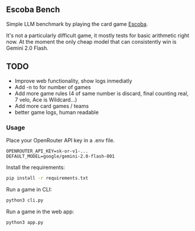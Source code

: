 ## Escoba Bench

Simple LLM benchmark by playing the card game [Escoba](https://en.wikipedia.org/wiki/Escoba).

It's not a particularly difficult game, it mostly tests for basic arithmetic right now.
At the moment the only cheap model that can consistently win is Gemini 2.0 Flash.

## TODO

- Improve web functionality, show logs inmediatly
- Add -n to for number of games
- Add more game rules (4 of same number is discard, final counting real, 7 velo, Ace is Wildcard...)
- Add more card games / teams
- better game logs, human readable

### Usage

Place your OpenRouter API key in a .env file.

```
OPENROUTER_API_KEY=sk-or-v1-...
DEFAULT_MODEL=google/gemini-2.0-flash-001 
```

Install the requirements:

```bash
pip install -r requirements.txt
```

Run a game in CLI:

```bash
python3 cli.py
```

Run a game in the web app:

```bash
python3 app.py
```
